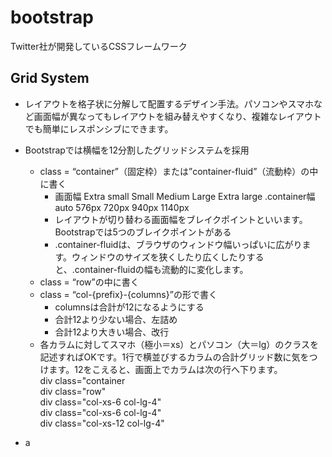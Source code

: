 # bootstrap
Twitter社が開発しているCSSフレームワーク
## Grid System
* レイアウトを格子状に分解して配置するデザイン手法。パソコンやスマホなど画面幅が異なってもレイアウトを組み替えやすくなり、複雑なレイアウトでも簡単にレスポンシブにできます。
* Bootstrapでは横幅を12分割したグリッドシステムを採用
  * class = “container”（固定枠）または”container-fluid”（流動枠）の中に書く
    * 画面幅	Extra small	Small	Medium	Large	Extra large .container幅	auto	576px	720px	940px	1140px
    * レイアウトが切り替わる画面幅をブレイクポイントといいます。Bootstrapでは5つのブレイクポイントがある
    * .container-fluidは、ブラウザのウィンドウ幅いっぱいに広がります。ウィンドウのサイズを狭くしたり広くしたりすると、.container-fluidの幅も流動的に変化します。
  * class = “row”の中に書く
  * class = “col-{prefix}-{columns}”の形で書く
    * columnsは合計が12になるようにする
    * 合計12より少ない場合、左詰め
    * 合計12より大きい場合、改行
  * 各カラムに対してスマホ（極小＝xs）とパソコン（大＝lg）のクラスを記述すればOKです。1行で横並びするカラムの合計グリッド数に気をつけます。12をこえると、画面上でカラムは次の行へ下ります。  
  div class="container  
    div class="row"  
      div class="col-xs-6 col-lg-4"  
      div class="col-xs-6 col-lg-4"  
      div class="col-xs-12 col-lg-4"  

* a